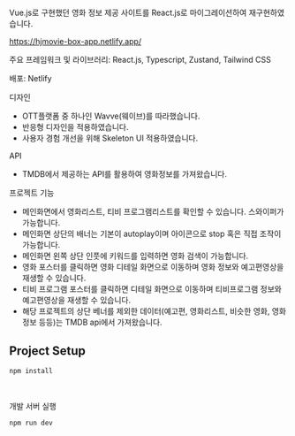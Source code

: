 #

Vue.js로 구현했던 영화 정보 제공 사이트를 React.js로 마이그레이션하여 재구현하였습니다.

https://hjmovie-box-app.netlify.app/

주요 프레임워크 및 라이브러리: React.js, Typescript, Zustand, Tailwind CSS

배포: Netlify

디자인

- OTT플랫폼 중 하나인 Wavve(웨이브)를 따라했습니다.
- 반응형 디자인을 적용하였습니다.
- 사용자 경험 개선을 위해 Skeleton UI 적용하였습니다.

API

- TMDB에서 제공하는 API를 활용하여 영화정보를 가져왔습니다.

프로젝트 기능

- 메인화면에서 영화리스트, 티비 프로그램리스트를 확인할 수 있습니다. 스와이퍼가 가능합니다.
- 메인화면 상단의 배너는 기본이 autoplay이며 아이콘으로 stop 혹은 직접 조작이 가능합니다.
- 메인화면 왼쪽 상단 인풋에 키워드를 입력하면 영화 검색이 가능합니다.
- 영화 포스터를 클릭하면 영화 디테일 화면으로 이동하며 영화 정보와 예고편영상을 재생할 수 있습니다.
- 티비 프로그램 포스터를 클릭하면 디테일 화면으로 이동하며 티비프로그램 정보와 예고편영상을 재생할 수 있습니다.
- 해당 프로젝트의 상단 베너를 제외한 데이터(예고편, 영화리스트, 비슷한 영화, 영화정보 등등)는 TMDB api에서 가져왔습니다.

## Project Setup

```sh
npm install
```

<br />

개발 서버 실행

```sh
npm run dev
```
